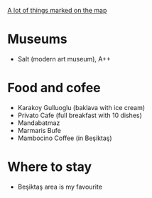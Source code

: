 [A lot of things marked on the map](https://drive.google.com/open?id=1mbI4GxIkwBrYmFmDPEG38xzaMpI&usp=sharing)

# Museums

* Salt (modern art museum), A++

# Food and cofee

* Karakoy Gulluoglu (baklava with ice cream)
* Privato Cafe (full breakfast with 10 dishes)
* Mandabatmaz
* Marmaris Bufe
* Mambocino Coffee (in Beşiktaş)

# Where to stay

* Beşiktaş area is my favourite
